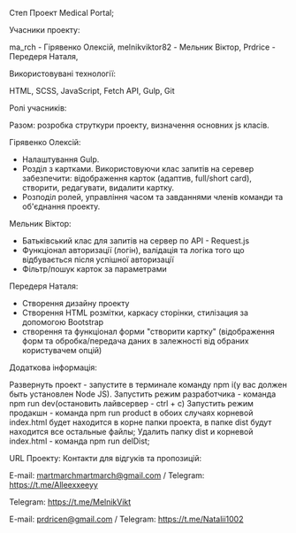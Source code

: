 Степ Проект Medical Portal;

Учасники проекту:

ma_rch - Гірявенко Олексій,
melnikviktor82 - Мельник Віктор,
Prdrice - Передеря Наталя,

Використовувані технології:

HTML, SCSS, JavaScript, Fetch API, Gulp, Git

Ролі учасників:

Разом: розробка струткури проекту, визначення основних js класів.

Гірявенко Олексій:

-   Налаштування Gulp.
-   Розділ з картками. Використовуючи клас запитів на серевер забезпечити:
    відображення карток (адаптив, full/short card), створити, редагувати, видалити картку.
-   Розподіл ролей, управління часом та завданнями членів команди та об'єднання проекту.

Мельник Віктор:

-   Батьківський клас для запитів на сервер по API - Request.js
-   Функціонал авторизації (логін), валідація та логіка того що відбувається після успішної авторизації
-   Фільтр/пошук карток за параметрами

Передеря Наталя:

-   Створення дизайну проекту
-   Створення HTML розмітки, каркасу сторінки, стилізация за допомогою Bootstrap
-   створення та функціонал форми "створити картку"
    (відображення форм та обробка/передача даних в залежності від обраних користувачем опцій)

Додаткова інформація:

Развернуть проект - запустите в терминале команду npm i(у вас должен быть установлен Node JS).
Запустить режим разработчика - команда npm run dev(остановить лайвсервер - ctrl + c)
Запустить режим продакшн - команда npm run product в обоих случаях корневой index.html будет находится в корне папки проекта, в папке dist будут находится все остальные файлы;
Удалить папку dist и корневой index.html - команда npm run delDist;

URL Проекту:
Контакти для відгуків та пропозицій:

E-mail: martmarchmartmarch@gmail.com / Telegram: https://t.me/Alleexxeeyy

Telegram: https://t.me/MelnikVikt

E-mail: prdricen@gmail.com / Telegram: https://t.me/Natalii1002
